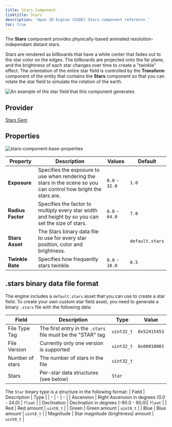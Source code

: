 ```yaml
---
title: Stars Component
linktitle: Stars
description: 'Open 3D Engine (O3DE) Stars component reference.'
toc: true
---
```


The **Stars** component provides physically-based animated resolution-independant distant stars.

Stars are rendered as billboards that have a white center that fades out to the star color on the edges. The billboards are projected onto the far plane, and the brightness of each star changes over time to create a "twinkle" effect. The orientation of the entire star field is controlled by the **Transform** component of the entity that contains the **Stars** component so that you can rotate the star field to simulate the rotation of the earth.

![An example of the star field that this component generates](/images/user-guide/components/reference/atom/stars/stars.png)

## Provider

[Stars Gem](/docs/user-guide/gems/reference/rendering/stars/)

## Properties

![stars-component-base-properties](/images/user-guide/components/reference/atom/stars/stars-base-properties-ui.png)

| Property | Description | Values | Default |
|-|-|-|-|
| **Exposure** | Specifies the exposure to use when rendering the stars in the scene so you can control how bright the stars are. | `0.0` - `32.0` | `1.0` |
| **Radius Factor** | Specifies the factor to multiply every star width and height by so you can set the size of stars. | `0.0` - `64.0`  | `7.0`  |
| **Stars Asset** | The Stars binary data file to use for every star position, color and brightness. |  | `default.stars` |
| **Twinkle Rate** | Specifies how frequently stars twinkle. | `0.0` - `10.0` | `0.5` |

## .stars binary data file format

The engine includes a `default.stars` asset that you can use to create a star field.  To create your own custom star field asset, you need to generate a binary `.stars` file with the following data:

| Field | Description | Type | Value |
| - | - | - | - |
| File Type Tag | The first entry in the `.stars` file must be the "STAR" tag  | `uint32_t` | `0x52415453`|
| File Version | Currently only one version is supported | `uint32_t` | `0x00010001` |
| Number of stars | The number of stars in the file | `uint32_t` |  |
| Stars | Per-star data structures (see below) | `Star` |  |

The `Star` binary type is a structure in the following format:
| Field | Description | Type |
| - | - | - | 
| Ascension | Right Ascension in degrees (0.0 - 24.0) | `float` | 
| Declination | Declination in degrees (-90.0 - 90.0)| `float` | 
| Red | Red amount | `uint8_t` | 
| Green | Green amount | `uint8_t` | 
| Blue | Blue amount | `uint8_t` | 
| Magnitude | Star magnitude (brightness) amount | `uint8_t` | 
